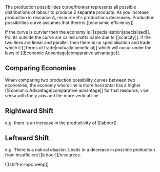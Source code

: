 The production possibilities curve/frontier represents all possible distributions of labour to produce 2 separate products. As you increase production in resource A, resource B's productions decreases. Production possibilities curve assumes that there is [[economic efficiency]]

If the curve is curvier then the economy is [[specialisation|specialised]]. Points outside the curve are called unattainable due to [[scarcity]].  If the two lines are linear and parallel, then there is no specialisation and trade which it [[Terms of trade|mutually beneficial]] which will occur under the laws of [[Economic Advantage|comparative advantage]].

## Comparing Economies
When comparing two production possibility curves between two economies, the economy who's line is more horizontal has a higher [[Economic Advantage|comparative advantage]] for that resource, vice versa with the y axis and the more vertical line.
## Rightward Shift
e.g. there is an increase in the productivity of [[labour]].

## Leftward Shift
e.g. There is a natural disaster. Leads to a decrease in possible production from insufficient [[labour]]/resources.


![[shift-in-ppc.webp]]

